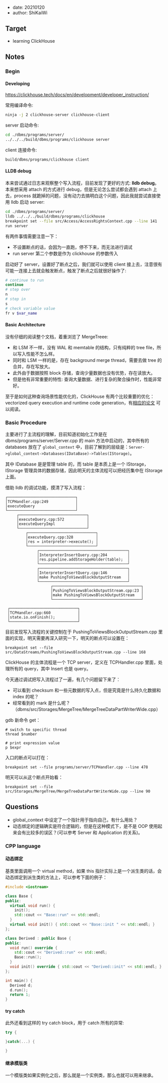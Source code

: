 - date: 20210120 
- author: ShiKaiWi

## Target 
- learning ClickHouse

## Notes
### Begin
#### Developing
https://clickhouse.tech/docs/en/development/developer_instruction/

常用编译命令:
```bash
ninja -j 2 clickhouse-server clickhouse-client
```

server 启动命令:
```bash
cd ./dbms/programs/server/
../../../build/dbms/programs/clickhouse server
```

client 连接命令:
```bash
build/dbms/programs/clickhouse client
```

#### LLDB debug
本来尝试通过日志来观察整个写入流程，目前发现了更好的方式: **lldb debug**。
本来想采用 attach 的方式进行 debug，但是无论怎么尝试都会遇到 attach 上去，process 就跪掉的问题，没有动力去搞明白这个问题，因此我就尝试直接使用 lldb 启动 server:
```bash
cd ./dbms/programs/server/
lldb ../../../build/dbms/programs/clickhouse
breakpoint set --file src/Access/AccessRightsContext.cpp --line 141
run server
```

有两件事情需要注意一下：
- 不设置断点的话，会因为一直跑，停不下来，而无法进行调试
- run server 第二个参数是作为 clickhouse 的参数传入

启动好了 server，设置好了断点之后，我们就可以使用 client 接上去，注意很有可能一连接上去就会触发断点，触发了断点之后就很好操作了:
```bash
# continue to run
continue
# step over
n
# step in
s
# check variable value
fr v $var_name
```

#### Basic Architecture
没有仔细的阅读整个文档，着重浏览了 MergeTreee:
- 和 LSM 不一样，没有 WAL 和 memtable 的结构，只有纯粹的 tree file，所以写入性能不怎么样。
- 同时和 LSM 一样的是，存在 background merge thread，需要去做 tree 的合并，存在写放大。
- 此外由于数据按照 block 存储，查询少量数据也没有优势，存在读放大。
- 但是他有非常重要的特性: 查询大量数据、进行复杂的聚合操作时，性能非常好。

至于是如何这种查询场景性能优化的，ClickHouse 有两个比较重要的优化：vectorized query execution and runtime code generation，有[相应的论文](./Resources/p5-sompolski.pdf) 可以阅读。

### Basic Procedure
主要进行了主流程的理解，目前知道初始化工作是在 dbms/programs/server/Server.cpp 的 main 方法中启动的，其中所有的 databases 放在了 `global_context` 中，目前了解到的层级是：`Server->global_context->Databases(IDataBase)->Tables(IStorage)`。

其中 IDatabase 是是管理 table 的，而 table 是本质上是一个 IStorage，IStorage 管理具体的数据存储，因此明天的主体流程可以把经历集中在 IStorage 上面。

借助 lldb 的调试功能，摸清了写入流程：
```
┌──────────────────────────────┐                             
│TCPHandler.cpp:249            │                             
│executeQuery                  │                             
└──────────────────────────────┘                             
     ┌──────────────────────────────┐                        
     │executeQuery.cpp:572          │                        
     │executeQueryImpl              │                        
     └──────────────────────────────┘                        
         ┌──────────────────────────────┐                    
         │executeQuery.cpp:328          │                    
         │res = interpreter->execute(); │                    
         └──────────────────────────────┘                    
              ┌───────────────────────────────────────┐      
              │InterpreterInsertQuery.cpp:204         │      
              │res.pipeline.addStorageHolder(table);  │      
              └───────────────────────────────────────┘      
              ┌───────────────────────────────────────┐      
              │InterpreterInsertQuery.cpp:146         │      
              │make PushingToViewsBlockOutputStream   │      
              └───────────────────────────────────────┘      
                    ┌───────────────────────────────────────┐
                    │PushingToViewsBlockOutputStream.cpp:23 │
                    │make PushingToViewsBlockOutputStream   │
                    └───────────────────────────────────────┘
                                                             
 ┌──────────────────────────────┐                            
 │TCPHandler.cpp:660            │                            
 │state.io.onFinish();          │                            
 └──────────────────────────────┘                            
```

目前发现写入流程的关键控制在于 PushingToViewsBlockOutputStream.cpp 里面的实现，明天需要再深入研究一下，明天的断点可以设置在：
```
breakpoint set --file src/DataStreams/PushingToViewsBlockOutputStream.cpp --line 168
```

ClickHouse 的主体流程是一个 TCP server，定义在 TCPHandler.cpp 里面，处理所有的 query，其中 Insert 也是 query。

今天通过调试把写入流程过了一遍，有几个问题留下来了：
- 可以看到 checksum 和一些元数据的写入点，但是究竟是什么持久化数据和 index 的呢？
- 经常看到的 mark 是什么呢？（dbms/src/Storages/MergeTree/MergeTreeDataPartWriterWide.cpp）

gdb 新命令 get：
```
# switch to specific thread
thread $number

# print expression value
p $expr
```

入口的断点可以打在：
```
breakpoint set --file programs/server/TCPHandler.cpp --line 478
```

明天可以从这个断点开始看：
```
breakpoint set --file src/Storages/MergeTree/MergeTreeDataPartWriterWide.cpp --line 90
```

## Questions
- global_context 中设定了一个指针用于指向自己，有什么用处？
- 动态绑定的逻辑确实是符合逻辑的，但是在这种模式下，是不是 OOP 使用起来会有比较多的误区？(可以参考 Server 和 Application 的关系)。

### CPP language
#### 动态绑定
基类里面调用一个 virtual method，如果 this 指针实际上是一个派生类的话，会动态绑定到派生类的方法上，可以参考下面的例子：
```cpp
#include <iostream>

class Base {
public:
  virtual void run() {
    init();
    std::cout << "Base::run" << std::endl;
  }
  virtual void init() { std::cout << "Base::init " << std::endl; }
};

class Derived : public Base {
public:
  void run() override {
    std::cout << "Derived::run" << std::endl;
    Base::run();
  }
  void init() override { std::cout << "Derived::init" << std::endl; }
};

int main() {
  Derived d;
  d.run();
  return 1;
}
```
#### try catch
此外还看到这样的 try catch block，用于 catch 所有的异常:
```cpp
try {

}catch(...) {

}
```

#### 继承模版类
一个模版类如果实例化之后，那么就是一个实例类，那么也就可以用来继承。
